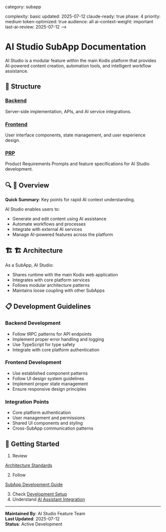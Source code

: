 <!-- AI-METADATA:
<!-- AI-CONTEXT-PRIORITY: always-include="false" summary-threshold="medium" -->category: subapp
complexity: basic
updated: 2025-07-12
claude-ready: true
phase: 4
priority: medium
token-optimized: true
audience: all
ai-context-weight: important
last-ai-review: 2025-07-12
-->

# AI Studio SubApp Documentation

AI Studio is a modular feature within the main Kodix platform that provides AI-powered content creation, automation tools, and intelligent workflow assistance.

## 📁 Structure

### [Backend](./backend/)
Server-side implementation, APIs, and AI service integrations.

### [Frontend](./frontend/)
User interface components, state management, and user experience design.

### [PRP](./prp/)
Product Requirements Prompts and feature specifications for AI Studio development.

## 🔍 🎯 Overview

<!-- AI-COMPRESS: strategy="summary" max-tokens="150" -->
**Quick Summary**: Key points for rapid AI context understanding.
<!-- /AI-COMPRESS -->
AI Studio enables users to:
- Generate and edit content using AI assistance
- Automate workflows and processes
- Integrate with external AI services
- Manage AI-powered features across the platform

## 🏗️ 🏗️ Architecture

As a SubApp, AI Studio:
- Shares runtime with the main Kodix web application
- Integrates with core platform services
- Follows modular architecture patterns
- Maintains loose coupling with other SubApps

## 📋 Development Guidelines

### Backend Development
- Follow tRPC patterns for API endpoints
- Implement proper error handling and logging
- Use TypeScript for type safety
- Integrate with core platform authentication

### Frontend Development
- Use established component patterns
- Follow UI design system guidelines
- Implement proper state management
- Ensure responsive design principles

### Integration Points
- Core platform authentication
- User management and permissions
- Shared UI components and styling
- Cross-SubApp communication patterns

## 🚀 Getting Started

1. Review <!-- AI-LINK: type="dependency" importance="high" -->
<!-- AI-LINK: type="dependency" importance="high" -->
<!-- AI-CONTEXT-REF: importance="high" type="architecture" -->
<!-- AI-CONTEXT-REF: importance="high" type="standards" -->
[Architecture Standards](../../architecture/standards/architecture-standards.md)
<!-- /AI-CONTEXT-REF -->
<!-- /AI-CONTEXT-REF -->
<!-- /AI-LINK -->
<!-- /AI-LINK -->
2. Follow <!-- AI-LINK: type="related" importance="medium" -->
<!-- AI-CONTEXT-REF: importance="medium" type="guide" -->
[SubApp Development Guide](../../architecture/subapps/../../../architecture/subapps/subapp-architecture.md)
<!-- /AI-CONTEXT-REF -->
<!-- /AI-LINK -->
3. Check [Development Setup](../../development/setup/)
4. Understand [AI Assistant Integration](../../ai-assistants/)

---

**Maintained By**: AI Studio Feature Team  
**Last Updated**: 2025-07-12  
**Status**: Active Development
